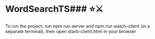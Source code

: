 # WordSearchTS### ⭐️⚔️
To run the project, run npm run server and npm run watch-client (in a separate terminal), then open starb-client.html in your browser
